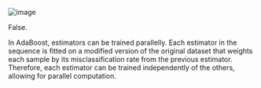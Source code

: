 ![image](https://user-images.githubusercontent.com/89120960/232326388-6440ec8b-0c7d-4ff6-8534-db183703a611.png)


<p>
  False. 

In AdaBoost, estimators can be trained parallelly. Each estimator in the sequence is fitted on a modified version of the original dataset that weights each sample by its misclassification rate from the previous estimator. Therefore, each estimator can be trained independently of the others, allowing for parallel computation.
</p>

